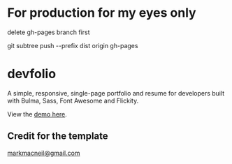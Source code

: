 # For production for my eyes only
delete gh-pages branch first

git subtree push --prefix dist origin gh-pages

# devfolio
A simple, responsive, single-page portfolio and resume for developers built with Bulma, Sass, Font Awesome and Flickity.

View the [demo here](https://chrisislin.github.io/).
 
## Credit for the template
markmacneil@gmail.com
 
